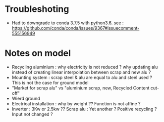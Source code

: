 # Troubleshoting

* Had to downgrade to conda 3.7.5 with python3.6. see : https://github.com/conda/conda/issues/9367#issuecomment-555156949


# Notes on model 

* Recycling aluminium : why electricity is not reduced ? why updating alu instead of creating linear interpolation between scrap and new alu ?
* Mounting system : scrap steel & alu are equal to alu and steel used ? This is not the case for ground model
* "Market for scrap alu" vs "aluminium scrap, new, Recycled Content cut-off"
* Wierd ground 
* Electrical installation : why by weight ?? Function is not affine ?
* Inverter : 3Kw or 2.5kw ?? Scrap alu : Yet another ? Positive recycling ? Input not changed ? 